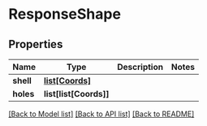 # ResponseShape

## Properties
Name | Type | Description | Notes
------------ | ------------- | ------------- | -------------
**shell** | [**list[Coords]**](Coords.md) |  | 
**holes** | **list[list[Coords]]** |  | 

[[Back to Model list]](../README.md#documentation-for-models) [[Back to API list]](../README.md#documentation-for-api-endpoints) [[Back to README]](../README.md)


